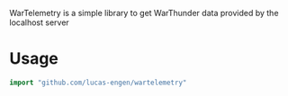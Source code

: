 WarTelemetry is a simple library to get WarThunder data provided by the localhost server

# Usage
```go
import "github.com/lucas-engen/wartelemetry"
```

